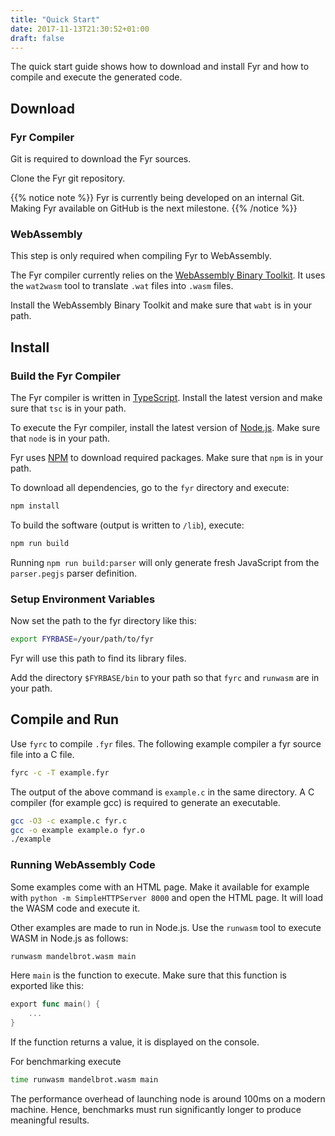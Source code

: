 ```yaml
---
title: "Quick Start"
date: 2017-11-13T21:30:52+01:00
draft: false
---
```


The quick start guide shows how to download and install Fyr and how to compile and execute the generated code.

## Download

### Fyr Compiler

Git is required to download the Fyr sources.

Clone the Fyr git repository.

{{% notice note %}}
Fyr is currently being developed on an internal Git.
Making Fyr available on GitHub is the next milestone.
{{% /notice %}}

### WebAssembly

This step is only required when compiling Fyr to WebAssembly.

The Fyr compiler currently relies on the [WebAssembly Binary Toolkit](https://github.com/WebAssembly/wabt).
It uses the `wat2wasm` tool to translate `.wat` files into `.wasm` files.

Install the WebAssembly Binary Toolkit and make sure that `wabt` is in your path.

## Install

### Build the Fyr Compiler

The Fyr compiler is written in [TypeScript](http://typescriptlang.org). Install the latest version and make sure that `tsc` is in your path.

To execute the Fyr compiler, install the latest version of [Node.js](https://nodejs.org/en/). Make sure that `node` is in your path.

Fyr uses [NPM](https://www.npmjs.com/package/npm) to download required packages. Make sure that `npm` is in your path.

To download all dependencies, go to the `fyr` directory and execute:

```bash
npm install
```

To build the software (output is written to `/lib`), execute:

```bash
npm run build
```

Running `npm run build:parser` will only generate fresh JavaScript from the `parser.pegjs` parser definition.

### Setup Environment Variables

Now set the path to the fyr directory like this:

```bash
export FYRBASE=/your/path/to/fyr
```

Fyr will use this path to find its library files.

Add the directory `$FYRBASE/bin` to your path so that `fyrc` and `runwasm` are in your path.

## Compile and Run

Use `fyrc` to compile `.fyr` files.
The following example compiler a fyr source file into a C file.

```bash
fyrc -c -T example.fyr
```

The output of the above command is `example.c` in the same directory.
A C compiler (for example gcc) is required to generate an executable.

```bash
gcc -O3 -c example.c fyr.c
gcc -o example example.o fyr.o
./example
``` 

### Running WebAssembly Code

Some examples come with an HTML page.
Make it available for example with `python -m SimpleHTTPServer 8000` and open the HTML page.
It will load the WASM code and execute it.

Other examples are made to run in Node.js.
Use the `runwasm` tool to execute WASM in Node.js as follows:

```bash
runwasm mandelbrot.wasm main
```

Here `main` is the function to execute.
Make sure that this function is exported like this:

```go
export func main() {
    ...
}
```

If the function returns a value, it is displayed on the console.

For benchmarking execute 

```bash
time runwasm mandelbrot.wasm main
```

The performance overhead of launching node is around 100ms on a modern machine.
Hence, benchmarks must run significantly longer to produce meaningful results.
